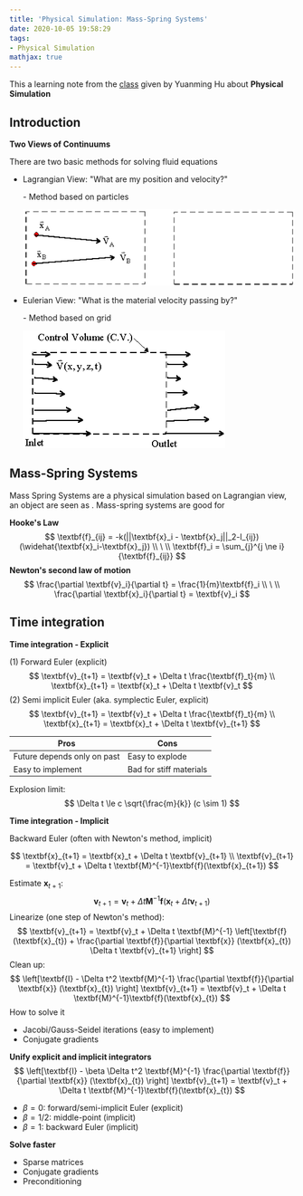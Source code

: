 ```yaml
---
title: 'Physical Simulation: Mass-Spring Systems'
date: 2020-10-05 19:58:29
tags: 
- Physical Simulation
mathjax: true
---
```


This a learning note from the [class](https://forum.taichi.graphics/t/topic/272) given by Yuanming Hu about **Physical Simulation**

## Introduction

**Two Views of Continuums**

There are two basic methods for solving fluid equations

- Lagrangian View: "What are my position and velocity?" 

  \- Method based on particles

  ![lagrange view](/images/lagrange.gif)

- Eulerian View: "What is the material velocity passing by?" 

  \- Method based on grid
  
  ![eulerian view](/images/eulerian.gif)



## Mass-Spring Systems

Mass Spring Systems are a physical simulation based on Lagrangian view, an object are seen as  . Mass-spring systems are good for  

**Hooke's Law**
$$
\textbf{f}_{ij} = -k(||\textbf{x}_i - \textbf{x}_j||_2-l_{ij})(\widehat{\textbf{x}_i-\textbf{x}_j})
\\
\ 
\\
\textbf{f}_i = \sum_{j}^{j \ne i}{\textbf{f}_{ij}}
$$
**Newton's second law of motion**
$$
\frac{\partial \textbf{v}_i}{\partial t} = \frac{1}{m}\textbf{f}_i
\\
\ 
\\
\frac{\partial \textbf{x}_i}{\partial t} = \textbf{v}_i
$$



## Time integration

**Time integration - Explicit**

(1) Forward Euler (explicit)
$$
\textbf{v}_{t+1} = \textbf{v}_t + \Delta t \frac{\textbf{f}_t}{m}
\\
\textbf{x}_{t+1} = \textbf{x}_t + \Delta t \textbf{v}_t
$$
(2) Semi implicit Euler (aka. symplectic Euler, explicit)
$$
\textbf{v}_{t+1} = \textbf{v}_t + \Delta t \frac{\textbf{f}_t}{m}
\\
\textbf{x}_{t+1} = \textbf{x}_t + \Delta t \textbf{v}_{t+1}
$$


| Pros                        | Cons                    |
| --------------------------- | ----------------------- |
| Future depends only on past | Easy to explode         |
| Easy to implement           | Bad for stiff materials |

Explosion limit:
$$
\Delta t \le c \sqrt{\frac{m}{k}} (c \sim 1)
$$




**Time integration - Implicit**

Backward Euler (often with Newton's method, implicit)


$$
\textbf{x}_{t+1} = \textbf{x}_t + \Delta t \textbf{v}_{t+1}
\\
\textbf{v}_{t+1} = \textbf{v}_t + \Delta t \textbf{M}^{-1}\textbf{f}(\textbf{x}_{t+1})
$$

Estimate $\textbf{x}_{t+1}$:
$$
\textbf{v}_{t+1} = \textbf{v}_t + \Delta t \textbf{M}^{-1}\textbf{f}(\textbf{x}_{t} + \Delta t \textbf{v}_{t+1})
$$
Linearize (one step of Newton's method):
$$
\textbf{v}_{t+1} = \textbf{v}_t + \Delta t \textbf{M}^{-1}	\left[\textbf{f}(\textbf{x}_{t}) + \frac{\partial \textbf{f}}{\partial \textbf{x}} (\textbf{x}_{t}) \Delta t \textbf{v}_{t+1}	\right]
$$
Clean up:
$$
\left[\textbf{I} - \Delta t^2 \textbf{M}^{-1} \frac{\partial \textbf{f}}{\partial \textbf{x}} (\textbf{x}_{t}) 	\right] \textbf{v}_{t+1} = \textbf{v}_t + \Delta t \textbf{M}^{-1}\textbf{f}(\textbf{x}_{t})
$$
How to solve it

- Jacobi/Gauss-Seidel iterations (easy to implement)
- Conjugate gradients 



**Unify explicit and implicit integrators**
$$
\left[\textbf{I} - \beta \Delta t^2 \textbf{M}^{-1} \frac{\partial \textbf{f}}{\partial \textbf{x}} (\textbf{x}_{t})   \right] \textbf{v}_{t+1} = \textbf{v}_t + \Delta t \textbf{M}^{-1}\textbf{f}(\textbf{x}_{t})
$$

- $\beta = 0$: forward/semi-implicit Euler (explicit)
- $\beta = 1/2$: middle-point (implicit)
- $\beta = 1$: backward Euler (implicit)



**Solve faster**

- Sparse matrices
- Conjugate gradients
- Preconditioning



